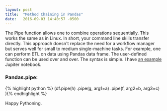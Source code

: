 ```yaml
---
layout: post
title:  "Method Chaining in Pandas"
date:   2016-09-03 14:40:57 -0500
---
```


The Pipe function allows one to combine operations sequentially. This works the same as in Linux. In short, your command line skills transfer directly. This approach doesn't replace the need for a workflow manager but serves well for small to medium single-machine tasks. For example, one can perform ETL on data using Pandas data frame. The user-defined function can be used over and over. The syntax is simple. I have [an example](https://github.com/msamuel/hacks-pandas/blob/master/method_chaining.ipynb "Method Chaining") Jupiter notebook.



### Pandas.pipe:

{% highlight python %}
(df.pipe(h)
   .pipe(g, arg1=a)
   .pipe(f, arg2=b, arg3=c)
){% endhighlight %}


Happy Pythoning.

